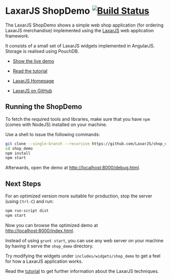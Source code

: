 # LaxarJS ShopDemo [![Build Status](https://travis-ci.org/LaxarJS/shop-demo.svg?branch=master)](https://travis-ci.org/LaxarJS/shop-demo)

The LaxarJS ShopDemo shows a simple web shop application (for ordering LaxarJS merchandise) implemented using the [LaxarJS](http://laxarjs.org) web application framework.

It consists of a small set of LaxarJS widgets implemented in AngularJS.
Storage is realised using PouchDB.

* [Show the live demo](http://laxarjs.github.io/shop_demo/)

* [Read the tutorial](https://github.com/LaxarJS/shop_demo/blob/master/docs/tutorials/01_getting_started.md#getting-started)

* [LaxarJS Homepage](http://laxarjs.org)

* [LaxarJS on GitHub](https://github.com/LaxarJS/laxar)


## Running the ShopDemo

To fetch the required tools and libraries, make sure that you have `npm` (comes with NodeJS) installed on your machine.

Use a shell to issue the following commands:

```sh
git clone --single-branch --recursive https://github.com/LaxarJS/shop_demo.git
cd shop_demo
npm install
npm start
```

Afterwards, open the demo at [http://localhost:8000/debug.html](http://localhost:8000/debug.html).


## Next Steps

For an optimized version more suitable for production, stop the server (using `Ctrl-C`) and run:
```sh
npm run-script dist
npm start
```

Now you can browse the optimized demo at [http://localhost:8000/index.html](http://localhost:8000/index.html).

Instead of using `grunt start`, you can use any web server on your machine by having it serve the `shop_demo` directory.

Try modifying the widgets under `includes/widgets/shop_demo` to get a feel for how a LaxarJS application works.

Read the [tutorial](https://github.com/LaxarJS/shop_demo/blob/master/docs/tutorials/01_getting_started.md#getting-started) to get further information about the LaxarJS techniques.
